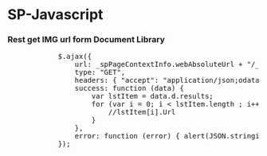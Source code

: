 # SP-Javascript

<h3>Rest get IMG url form Document Library</h3>
<pre>
		    $.ajax({
		        url: _spPageContextInfo.webAbsoluteUrl + "/_api/web/docLib",
		        type: "GET",
		        headers: { "accept": "application/json;odata=verbose" },
		        success: function (data) {
		            var lstItem = data.d.results;
		            for (var i = 0; i < lstItem.length ; i++) {
		                //lstItem[i].Url
		            }
		        },
		        error: function (error) { alert(JSON.stringify(error)); }
		    });
		
</pre>
